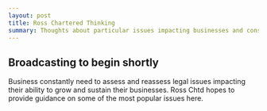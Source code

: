```yaml
---
layout: post
title: Ross Chartered Thinking
summary: Thoughts about particular issues impacting businesses and consumers
---
```


## Broadcasting to begin shortly
Business constantly need to assess and reassess legal issues impacting their ability to grow and sustain their businesses. Ross Chtd hopes to provide guidance on some of the most popular issues here.
